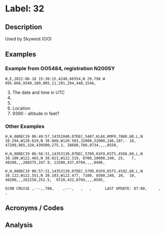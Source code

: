# Label: 32

## Description

Used by Skywest (OO)

## Examples

### Example from OO5484, registration N200SY

```
N,E,2022-06-18 15:30:15,4240,66554,N 29.798 W 095.666,9340,109,005,11,291,294,448,1546,
```

3. The date and time in UTC
4.
5.
6. Location
7. 9390 - altitude in feet?

### Other Examples

```
H,H,08DEC19 06:49:57,14352840,07DEC,5407,KLAX,KMFR,7860,60,L,N 38.294,W120.619,N 38.068,W120.503,32000,32000,246,107,- 18,  47280,085,320,439500,275.3, 28680,760,0734,,,,0550,
```

```
H,H,08DEC19 06:56:31,14353130,07DEC,5709,KSFO,KSTS,4568,60,L,N 38.100,W122.465,N 38.023,W122.319, 8700,10000,249, 25,   7,  40200,,,260375,247.9, 23200,437,0704,,,,0496,
```

```
H,H,08DEC19 06:57:31,14353130,07DEC,5709,KSFO,KSTS,4592,60,L,N 38.122,W122.551,N 38.103,W122.477, 7100, 8500,248, 20,  10,  40200,,,262250,252.5,  9720,432,0704,,,,0505,
```

```
ECON CRUISE ,---,.780,    ,---,   ,   ,      LAST UPDATE: 07:00,     ,    ,
```

## Acronyms / Codes

## Analysis
